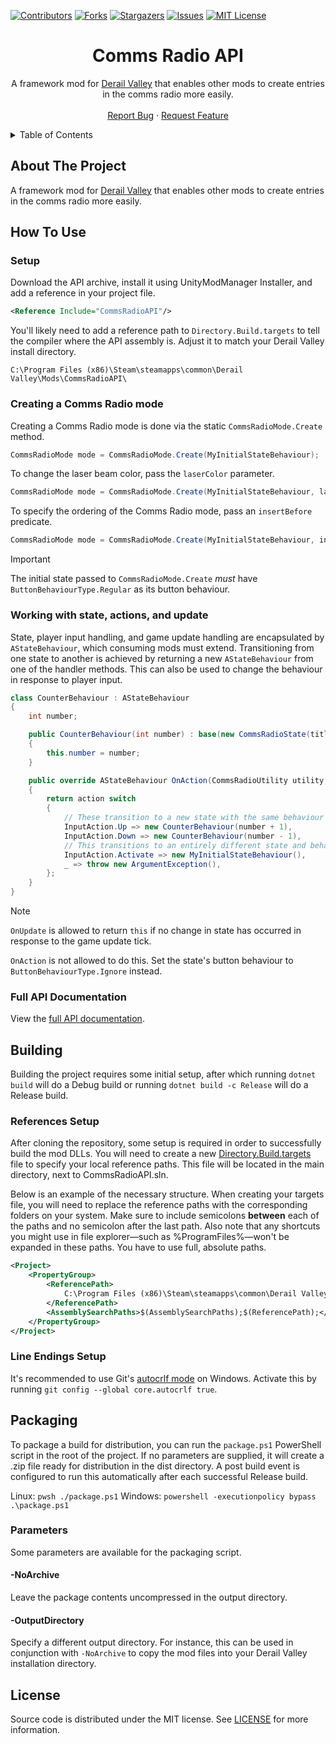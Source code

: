 [![Contributors][contributors-shield]][contributors-url]
[![Forks][forks-shield]][forks-url]
[![Stargazers][stars-shield]][stars-url]
[![Issues][issues-shield]][issues-url]
[![MIT License][license-shield]][license-url]




<!-- PROJECT TITLE -->
<div align="center">
	<h1>Comms Radio API</h1>
	<p>
		A framework mod for <a href="http://www.derailvalley.com/">Derail Valley</a> that enables other mods to create entries in the comms radio more easily.
		<br />
		<br />
		<a href="https://github.com/fauxnik/dv-comms-radio-api/issues">Report Bug</a>
		·
		<a href="https://github.com/fauxnik/dv-comms-radio-api/issues">Request Feature</a>
	</p>
</div>




<!-- TABLE OF CONTENTS -->
<details>
	<summary>Table of Contents</summary>
	<ol>
		<li><a href="#about-the-project">About The Project</a></li>
		<li><a href="#how-to-use">How To Use</a></li>
		<li><a href="#building">Building</a></li>
		<li><a href="#packaging">Packaging</a></li>
		<li><a href="#license">License</a></li>
	</ol>
</details>




<!-- ABOUT THE PROJECT -->

## About The Project

A framework mod for <a href="http://www.derailvalley.com/">Derail Valley</a> that enables other mods to create entries in the comms radio more easily.




<!-- HOW TO USE -->

## How To Use

### Setup

Download the API archive, install it using UnityModManager Installer, and add a reference in your project file.

```xml
<Reference Include="CommsRadioAPI"/>
```

You'll likely need to add a reference path to `Directory.Build.targets` to tell the compiler where the API assembly is. Adjust it to match your Derail Valley install directory.

```
C:\Program Files (x86)\Steam\steamapps\common\Derail Valley\Mods\CommsRadioAPI\
```

### Creating a Comms Radio mode

Creating a Comms Radio mode is done via the static `CommsRadioMode.Create` method.

```csharp
CommsRadioMode mode = CommsRadioMode.Create(MyInitialStateBehaviour);
```

To change the laser beam color, pass the `laserColor` parameter.

```csharp
CommsRadioMode mode = CommsRadioMode.Create(MyInitialStateBehaviour, laserColor: Color.CornflowerBlue);
```

To specify the ordering of the Comms Radio mode, pass an `insertBefore` predicate.

```csharp
CommsRadioMode mode = CommsRadioMode.Create(MyInitialStateBehaviour, insertBefore: crm => crm == ControllerAPI.GetVanillaMode(VanillaMode.LED));
```

> [!IMPORTANT] 
> The initial state passed to `CommsRadioMode.Create` _must_ have `ButtonBehaviourType.Regular` as its button behaviour.

### Working with state, actions, and update

State, player input handling, and game update handling are encapsulated by `AStateBehaviour`, which consuming mods must extend. Transitioning from one state to another is achieved by returning a new `AStateBehaviour` from one of the handler methods. This can also be used to change the behaviour in response to player input.

```csharp
class CounterBehaviour : AStateBehaviour
{
	int number;

	public CounterBehaviour(int number) : base(new CommsRadioState(titleText: "Counter", contentText: number.ToString()))
	{
		this.number = number;
	}

	public override AStateBehaviour OnAction(CommsRadioUtility utility, InputAction action)
	{
		return action switch
		{
			// These transition to a new state with the same behaviour
			InputAction.Up => new CounterBehaviour(number + 1),
			InputAction.Down => new CounterBehaviour(number - 1),
			// This transitions to an entirely different state and behaviour
			InputAction.Activate => new MyInitialStateBehaviour(),
			_ => throw new ArgumentException(),
		};
	}
}
```

> [!NOTE]
> `OnUpdate` is allowed to return `this` if no change in state has occurred in response to the game update tick.
>
> `OnAction` is not allowed to do this. Set the state's button behaviour to `ButtonBehaviourType.Ignore` instead.

### Full API Documentation

View the [full API documentation](https://fauxnik.github.io/dv-comms-radio-api/api/CommsRadioAPI).




<!-- BUILDING -->

## Building

Building the project requires some initial setup, after which running `dotnet build` will do a Debug build or running `dotnet build -c Release` will do a Release build.

### References Setup

After cloning the repository, some setup is required in order to successfully build the mod DLLs. You will need to create a new [Directory.Build.targets][references-url] file to specify your local reference paths. This file will be located in the main directory, next to CommsRadioAPI.sln.

Below is an example of the necessary structure. When creating your targets file, you will need to replace the reference paths with the corresponding folders on your system. Make sure to include semicolons **between** each of the paths and no semicolon after the last path. Also note that any shortcuts you might use in file explorer—such as %ProgramFiles%—won't be expanded in these paths. You have to use full, absolute paths.
```xml
<Project>
	<PropertyGroup>
		<ReferencePath>
			C:\Program Files (x86)\Steam\steamapps\common\Derail Valley\DerailValley_Data\Managed\
		</ReferencePath>
		<AssemblySearchPaths>$(AssemblySearchPaths);$(ReferencePath);</AssemblySearchPaths>
	</PropertyGroup>
</Project>
```

### Line Endings Setup

It's recommended to use Git's [autocrlf mode][autocrlf-url] on Windows. Activate this by running `git config --global core.autocrlf true`.




<!-- PACKAGING -->

## Packaging

To package a build for distribution, you can run the `package.ps1` PowerShell script in the root of the project. If no parameters are supplied, it will create a .zip file ready for distribution in the dist directory. A post build event is configured to run this automatically after each successful Release build.

Linux: `pwsh ./package.ps1`
Windows: `powershell -executionpolicy bypass .\package.ps1`


### Parameters

Some parameters are available for the packaging script.

#### -NoArchive

Leave the package contents uncompressed in the output directory.

#### -OutputDirectory

Specify a different output directory.
For instance, this can be used in conjunction with `-NoArchive` to copy the mod files into your Derail Valley installation directory.




<!-- LICENSE -->

## License

Source code is distributed under the MIT license.
See [LICENSE][license-url] for more information.




<!-- MARKDOWN LINKS & IMAGES -->
<!-- https://www.markdownguide.org/basic-syntax/#reference-style-links -->

[contributors-shield]: https://img.shields.io/github/contributors/fauxnik/dv-comms-radio-api.svg?style=for-the-badge
[contributors-url]: https://github.com/fauxnik/dv-comms-radio-api/graphs/contributors
[forks-shield]: https://img.shields.io/github/forks/fauxnik/dv-comms-radio-api.svg?style=for-the-badge
[forks-url]: https://github.com/fauxnik/dv-comms-radio-api/network/members
[stars-shield]: https://img.shields.io/github/stars/fauxnik/dv-comms-radio-api.svg?style=for-the-badge
[stars-url]: https://github.com/fauxnik/dv-comms-radio-api/stargazers
[issues-shield]: https://img.shields.io/github/issues/fauxnik/dv-comms-radio-api.svg?style=for-the-badge
[issues-url]: https://github.com/fauxnik/dv-comms-radio-api/issues
[license-shield]: https://img.shields.io/github/license/fauxnik/dv-comms-radio-api.svg?style=for-the-badge
[license-url]: https://github.com/fauxnik/dv-comms-radio-api/blob/master/LICENSE
[references-url]: https://learn.microsoft.com/en-us/visualstudio/msbuild/customize-your-build?view=vs-2022
[autocrlf-url]: https://www.git-scm.com/book/en/v2/Customizing-Git-Git-Configuration#_formatting_and_whitespace
